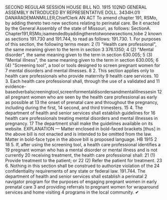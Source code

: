 SECOND REGULAR SESSION
HOUSE BILL NO. 1915
102ND GENERAL ASSEMBLY
INTRODUCED BY REPRESENTATIVE DOLL.
3434H.01I DANARADEMANMILLER,ChiefClerk
AN ACT
To amend chapter 191, RSMo, by adding thereto two new sections relating to perinatal care.
Be it enacted by the General Assembly of the state of Missouri, as follows:
SectionA. Chapter191,RSMo,isamendedbyaddingtheretotwonewsections,tobe
2 known as sections 191.730 and 191.744, to read as follows:
191.730. 1. For purposes of this section, the following terms mean:
2 (1) "Health care professional", the same meaning given to the term in section
3 376.1350;
4 (2) "Mental disorder", the same meaning given to the term in section 630.005;
5 (3) "Mental illness", the same meaning given to the term in section 630.005;
6 (4) "Screening tool", a tool or tools designed to screen pregnant women for
7 mental disorders and mental illnesses.
8 2. This section applies only to health care professionals who provide maternity
9 health care services.
10 3. Each health care professional shall, through the use of a validated and
11 evidence-basedverbalscreeningtool,screenformentaldisordersandmentalillnessesin
12 all pregnant women who are seen by the health care professional as early as possible at
13 the onset of prenatal care and throughout the pregnancy, including during the first,
14 second, and third trimesters.
15 4. The department of health and senior services shall establish guidelines for
16 health care professionals treating mental disorders and mental illnesses in pregnancy.
17 The department shall make the guidelines available on its website.
EXPLANATION — Matter enclosed in bold-faced brackets [thus] in the above bill is not enacted and is
intended to be omitted from the law. Matter in bold-face type in the above bill is proposed language.
HB 1915 2
18 5. If, after using the screening tool, a health care professional identifies a
19 pregnant woman who has a mental disorder or mental illness and is not currently
20 receiving treatment, the health care professional shall:
21 (1) Provide treatment to the patient; or
22 (2) Refer the patient for treatment.
23 6. Nothing in this section shall be construed to authorize violation of the
24 confidentiality requirements of any state or federal law.
191.744. The department of health and senior services shall establish a perinatal
2 navigator program for the purposes of engaging pregnant women in early prenatal care
3 and providing referrals to pregnant women for wraparound services and home visiting
4 programs in the local community.
✔